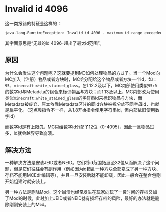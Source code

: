 # Invalid id 4096

这一类报错的特征是这样的：

```markdown
java.lang.RuntimeException: Invalid id 4096 - maximum id range exceeded.
```

其字面意思是“无效的id 4096-超出了最大id范围”。

## 原因

为什么会发生这个问题呢？这就要提到MC如何处理物品的方式了。当一个Mod向MC加入（注册）物品或者方块时，MC会分配给这个物品或者方块一个id，如：`95`、`minecraft:white_stained_glass`。在1.12.2及以下，MC内部使用类似`95:0`的数字id与Metadata的组合来标识物品与方块；而1.13及以上，MC内部改为使用类似`minecraft:white_stained_glass`的字符串id来标识物品与方块，而Metadata被废弃，原本依靠Metadata区分的同id方块被拆分成不同字母id，也就是扁平化。（这点和指令不一样，从1.8开始指令使用字符串id，但内部依旧使用数字id）

而数字id是有上限的。MC只给数字id分配了12位（0-4095），因此一旦物品过多，id就会越界导致崩溃。

## 解决方法

一种解决方法是安装JEID或者NEID。它们将id范围拓展至32位从而解决了这个问题，但是它们往往会有副作用（例如因为id错乱一种方块全部变成了另一种方块、存档不能用MCEdit编辑等），并且一旦安装后就不能卸载，因此一般会在整合包刚开始组建时就安装上。

另一种方法是删除Mod。这个崩溃也经常发生在玩家向玩了一段时间的存档又加了Mod的时候，此时加上JEID或者NEID就有损坏存档的风险，最好的办法就是删除刚刚安装上的Mod。
